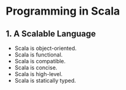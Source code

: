 # Programming in Scala

## 1. A Scalable Language

- Scala is object-oriented.
- Scala is functional.
- Scala is compatible.
- Scala is concise.
- Scala is high-level.
- Scala is statically typed.
